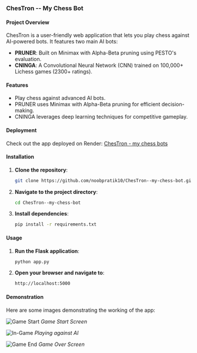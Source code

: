 ### ChesTron -- My Chess Bot

#### Project Overview
ChesTron is a user-friendly web application that lets you play chess against AI-powered bots. It features two main AI bots:
- **PRUNER**: Built on Minimax with Alpha-Beta pruning using PESTO's evaluation.
- **CNINGA**: A Convolutional Neural Network (CNN) trained on 100,000+ Lichess games (2300+ ratings).

#### Features
- Play chess against advanced AI bots.
- PRUNER uses Minimax with Alpha-Beta pruning for efficient decision-making.
- CNINGA leverages deep learning techniques for competitive gameplay.

#### Deployment
Check out the app deployed on Render: [ChesTron - my chess bots](https://chestron-my-chess-bot.onrender.com)

#### Installation

1. **Clone the repository**:
    ```sh
    git clone https://github.com/noobpratik10/ChesTron--my-chess-bot.git
    ```
2. **Navigate to the project directory**:
    ```sh
    cd ChesTron--my-chess-bot
    ```
3. **Install dependencies**:
    ```sh
    pip install -r requirements.txt
    ```

#### Usage

1. **Run the Flask application**:
    ```sh
    python app.py
    ```
2. **Open your browser and navigate to**:
    ```sh
    http://localhost:5000
    ```

#### Demonstration
Here are some images demonstrating the working of the app:

![Game Start](images/game_start.png)
*Game Start Screen*

![In-Game](images/in_game.png)
*Playing against AI*

![Game End](images/game_end.png)
*Game Over Screen*
